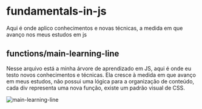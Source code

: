 # fundamentals-in-js
Aqui é onde aplico conhecimentos e novas técnicas, a medida em que avanço nos meus estudos em js

## functions/main-learning-line

Nesse arquivo está a minha árvore de aprendizado em JS, aqui é onde eu testo novos conhecimentos e técnicas. Ela cresce à medida em que avanço em meus estudos, não possui uma lógica para a organização de conteúdo, cada div representa uma nova função, existe um padrão visual de CSS.

![main-learning-line](https://user-images.githubusercontent.com/40327303/99739021-99ea2d00-2aaa-11eb-8cb7-47cdb6286a3d.PNG)